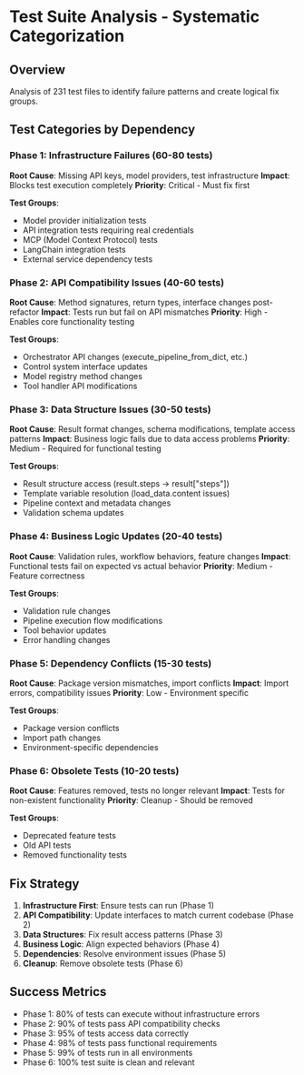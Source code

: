 # Test Suite Analysis - Systematic Categorization

## Overview
Analysis of 231 test files to identify failure patterns and create logical fix groups.

## Test Categories by Dependency

### Phase 1: Infrastructure Failures (60-80 tests)
**Root Cause**: Missing API keys, model providers, test infrastructure
**Impact**: Blocks test execution completely
**Priority**: Critical - Must fix first

**Test Groups**:
- Model provider initialization tests
- API integration tests requiring real credentials  
- MCP (Model Context Protocol) tests
- LangChain integration tests
- External service dependency tests

### Phase 2: API Compatibility Issues (40-60 tests)
**Root Cause**: Method signatures, return types, interface changes post-refactor
**Impact**: Tests run but fail on API mismatches
**Priority**: High - Enables core functionality testing

**Test Groups**:
- Orchestrator API changes (execute_pipeline_from_dict, etc.)
- Control system interface updates
- Model registry method changes
- Tool handler API modifications

### Phase 3: Data Structure Issues (30-50 tests)  
**Root Cause**: Result format changes, schema modifications, template access patterns
**Impact**: Business logic fails due to data access problems
**Priority**: Medium - Required for functional testing

**Test Groups**:
- Result structure access (result.steps → result["steps"])
- Template variable resolution (load_data.content issues)
- Pipeline context and metadata changes
- Validation schema updates

### Phase 4: Business Logic Updates (20-40 tests)
**Root Cause**: Validation rules, workflow behaviors, feature changes
**Impact**: Functional tests fail on expected vs actual behavior
**Priority**: Medium - Feature correctness

**Test Groups**:
- Validation rule changes
- Pipeline execution flow modifications
- Tool behavior updates
- Error handling changes

### Phase 5: Dependency Conflicts (15-30 tests)
**Root Cause**: Package version mismatches, import conflicts
**Impact**: Import errors, compatibility issues
**Priority**: Low - Environment specific

**Test Groups**:
- Package version conflicts
- Import path changes
- Environment-specific dependencies

### Phase 6: Obsolete Tests (10-20 tests)
**Root Cause**: Features removed, tests no longer relevant
**Impact**: Tests for non-existent functionality
**Priority**: Cleanup - Should be removed

**Test Groups**:
- Deprecated feature tests
- Old API tests
- Removed functionality tests

## Fix Strategy
1. **Infrastructure First**: Ensure tests can run (Phase 1)
2. **API Compatibility**: Update interfaces to match current codebase (Phase 2)  
3. **Data Structures**: Fix result access patterns (Phase 3)
4. **Business Logic**: Align expected behaviors (Phase 4)
5. **Dependencies**: Resolve environment issues (Phase 5)
6. **Cleanup**: Remove obsolete tests (Phase 6)

## Success Metrics
- Phase 1: 80% of tests can execute without infrastructure errors
- Phase 2: 90% of tests pass API compatibility checks
- Phase 3: 95% of tests access data correctly
- Phase 4: 98% of tests pass functional requirements
- Phase 5: 99% of tests run in all environments
- Phase 6: 100% test suite is clean and relevant